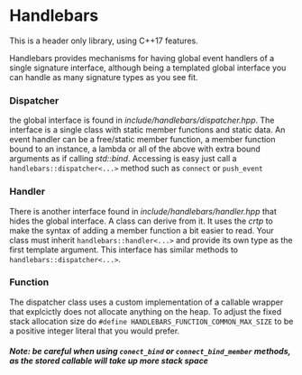 # Handlebars
This is a header only library, using C++17 features.

Handlebars provides mechanisms for having global event handlers of a single signature interface, although being a templated global interface you can handle as many signature types as you see fit.

### Dispatcher
the global interface is found in *include/handlebars/dispatcher.hpp*.
The interface is a single class with static member functions and static data. 
An event handler can be a free/static member function, 
a member function bound to an instance, a lambda or 
all of the above with extra bound arguments as 
if calling *std::bind*. Accessing is easy just 
call a `handlebars::dispatcher<...>` method such 
as `connect` or `push_event`

### Handler
There is another interface found in 
*include/handlebars/handler.hpp* that hides the 
global interface. A class can derive from it. 
It uses the *crtp* to
make the syntax of adding a member function 
a bit easier to read. Your class must inherit `handlebars::handler<...>`
and provide its own type as the first template argument.
This interface has similar methods to `handlebars::dispatcher<...>`.

### Function
The dispatcher class uses a custom implementation of a callable wrapper
that explcictly does not allocate anything on the heap. To adjust
the fixed stack allocation size do `#define HANDLEBARS_FUNCTION_COMMON_MAX_SIZE`
to be a positive integer literal that you would prefer.

##### Note: be careful when using `conect_bind` or `connect_bind_member` methods, as the stored callable will take up more stack space